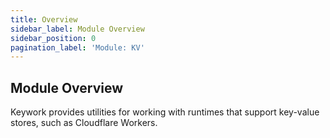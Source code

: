 ```yaml
---
title: Overview
sidebar_label: Module Overview
sidebar_position: 0
pagination_label: 'Module: KV'
---
```


## Module Overview

Keywork provides utilities for working with runtimes that support key-value stores,
such as Cloudflare Workers.
